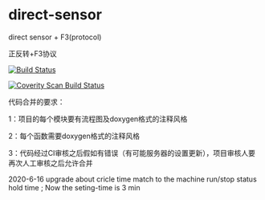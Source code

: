 # direct-sensor
direct sensor + F3(protocol)

   正反转+F3协议 



[![Build Status](https://travis-ci.com/loodao/helloworld.svg?branch=master)](https://travis-ci.com/loodao/helloworld)

<a href="https://scan.coverity.com/projects/soway-code-direct-sensor">
  <img alt="Coverity Scan Build Status"
       src="https://scan.coverity.com/projects/20845/badge.svg"/>
</a>

代码合并的要求：
 
   1：项目的每个模块要有流程图及doxygen格式的注释风格
   
   2：每个函数需要doxygen格式的注释风格
   
   3：代码经过CI审核之后假如有错误（有可能服务器的设置更新），项目审核人要再次人工审核之后允许合并


2020-6-16 upgrade  about cricle time match to the machine run/stop status hold time ; Now the seting-time is 3 min 
